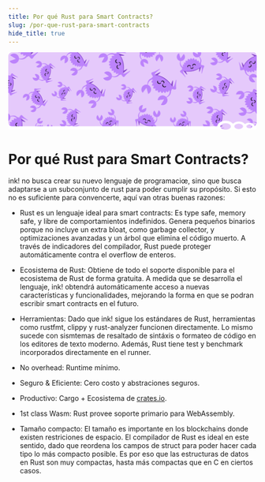 ```yaml
---
title: Por qué Rust para Smart Contracts?
slug: /por-que-rust-para-smart-contracts
hide_title: true
---
```


<head>
<link
          rel="alternate"
          href="/why-rust-for-smart-contracts"
          hrefLang="en-US"
        />
</head>

<img src="/img/title/rust.svg" className="titlePic" />

# Por qué Rust para Smart Contracts?

ink! no busca crear su nuevo lenguaje de programaciœ, sino que busca adaptarse a un subconjunto de rust para poder cumplir su propósito. Si esto no es suficiente para convencerte, aquí van otras buenas razones:

* <span class="highlight">Rust es un lenguaje ideal para smart contracts:</span> Es type safe, memory safe, y libre de comportamientos indefinidos. Genera pequeños binarios porque no incluye un extra bloat, como garbage collector, y optimizaciones avanzadas y un árbol que elimina el código muerto. A través de indicadores del compilador, Rust puede proteger automáticamente contra el overflow de enteros.

* <span class="highlight">Ecosistema de Rust:</span> Obtiene de todo el soporte disponible para el ecosistema de Rust de forma gratuita. A medida que se desarrolla el lenguaje, ink! obtendrá automáticamente acceso a nuevas características y funcionalidades, mejorando la forma en que se podran escribir smart contracts en el futuro.

* <span class="highlight">Herramientas:</span> Dado que ink! sigue los estándares de Rust, herramientas como rustfmt, clippy y rust-analyzer funcionen directamente. Lo mismo sucede con sismtemas de resaltado de sintáxis o formateo de código en los editores de texto moderno. Además, Rust tiene test y benchmark incorporados directamente en el runner.

* <span class="highlight">No overhead:</span> Runtime mínimo.

* <span class="highlight">Seguro & Eficiente:</span> Cero costo y abstraciones seguros.

* <span class="highlight">Productivo:</span> Cargo + Ecosistema de <a href="https://crates.io">crates.io</a>.

* <span class="highlight">1st class Wasm:</span> Rust provee soporte primario para WebAssembly.

* <span class="highlight">Tamaño compacto:</span> El tamaño es importante en los blockchains donde existen restriciones de espacio. El compilador de Rust es ideal en este sentido, dado que reordena los campos de struct para poder hacer cada tipo lo más compacto posible. Es por eso que las estructuras de datos en Rust son muy compactas, hasta más compactas que en C en ciertos casos.


